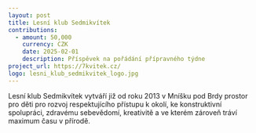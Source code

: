 ```yaml
---
layout: post
title: Lesní klub Sedmikvítek
contributions:
  - amount: 50,000
    currency: CZK
    date: 2025-02-01
    description: Příspěvek na pořádání přípravného týdne
project_url: https://7kvitek.cz/
logo: lesni_klub_sedmikvitek_logo.jpg
---
```


Lesní klub Sedmikvítek vytváří již od roku 2013 v Mníšku pod Brdy prostor pro děti pro rozvoj respektujícího přístupu k okolí, ke konstruktivní spolupráci, zdravému sebevědomí, kreativitě a ve kterém zároveň tráví maximum času v přírodě.
